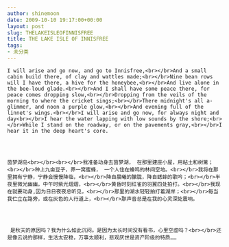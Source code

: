 ```yaml
---
author: shinemoon
date: 2009-10-10 19:17:00+00:00
layout: post
slug: THELAKEISLEOFINNISFREE
title: THE LAKE ISLE OF INNISFREE
tags:
- 未分类
---
```


  

    
    I will arise and go now, and go to Innisfree,<br></br>And a small cabin build there, of clay and wattles made;<br></br>Nine bean rows will I have there, a hive for the honeybee,<br></br>And live alone in the bee-loud glade.<br></br>And I shall have some peace there, for peace comes dropping slow,<br></br>Dropping from the veils of the morning to where the cricket sings;<br></br>There midnight's all a-glimmer, and noon a purple glow,<br></br>And evening full of the linnet's wings.<br></br>I will arise and go now, for always night and day<br></br>I hear the water lapping with low sounds by the shore;<br></br>While I stand on the roadway, or on the pavements gray,<br></br>I hear it in the deep heart's core.

  

    
    茵梦湖岛<br></br><br></br>我准备动身去茵梦湖， 在那里建座小屋，用粘土和树篱；<br></br>种上九亩豆子，养一窝蜜蜂， 一个人住在蜂鸣的林间空地。<br></br>我将在那里拥有宁静，宁静会慢慢降临，<br></br>降自晨曦的朦胧，降自蟋蟀的歌吟；<br></br>半夜里微光幽幽，中午时紫光熠熠，<br></br>黄昏时刻红雀的羽翼四处拍打。<br></br>我现在就要动身,因为日日夜夜总听见，<br></br>那里的湖水轻轻拍打着湖岸；<br></br>每当我伫立在路旁，或在灰色的人行道上，<br></br>那声音总是在我的心灵深处震响。

  

    
     是秋天的原因吗？我为什么如此沉闷。是因为太长时间没有看书，心里空虚吗？<br></br>还是像云说的那样，生活太安稳，万事太顺利，悲观厌世是资产阶级的特质……

  

